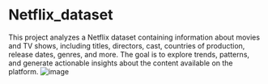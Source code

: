 # Netflix_dataset
This project analyzes a Netflix dataset containing information about movies and TV shows, including titles, directors, cast, countries of production, release dates, genres, and more. The goal is to explore trends, patterns, and generate actionable insights about the content available on the platform.
![image](https://github.com/user-attachments/assets/93fe9a54-6145-45b1-b6c6-b2587054dccb)
